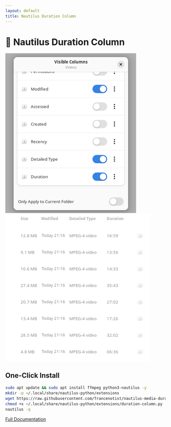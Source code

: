 ```yaml
---
layout: default
title: Nautilus Duration Column
---
```


# 🎥 Nautilus Duration Column

![Demo](https://raw.githubusercontent.com/Trancenotist/nautilus-media-duration-column/main/screenshots/2.png)
![Demo](https://raw.githubusercontent.com/Trancenotist/nautilus-media-duration-column/main/screenshots/3.png)


## One-Click Install
```bash
sudo apt update && sudo apt install ffmpeg python3-nautilus -y
mkdir -p ~/.local/share/nautilus-python/extensions
wget https://raw.githubusercontent.com/Trancenotist/nautilus-media-duration-column/main/duration-column.py -O ~/.local/share/nautilus-python/extensions/duration-column.py
chmod +x ~/.local/share/nautilus-python/extensions/duration-column.py
nautilus -q
```

[Full Documentation](https://github.com/Trancenotist/nautilus-media-duration-column)
